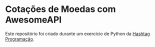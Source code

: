# Cotações de Moedas com AwesomeAPI

Este repositório foi criado durante um exercício de Python da [Hashtag Programação](https://www.youtube.com/channel/UCafFexaRoRylOKdzGBU6Pgg).

